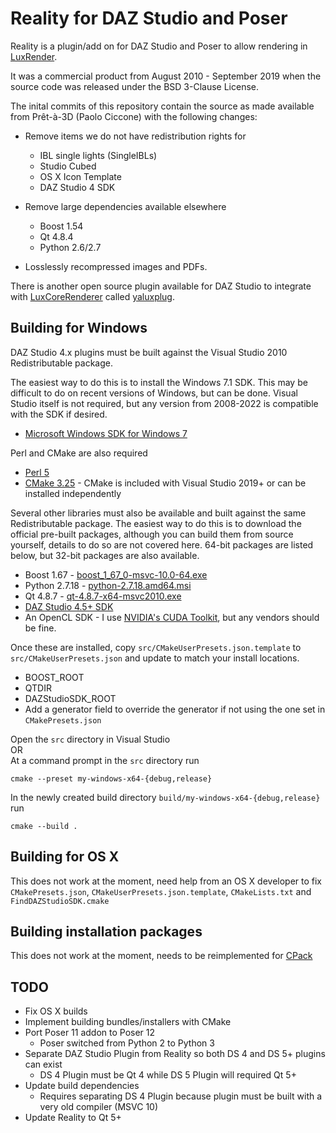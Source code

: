 # Reality for DAZ Studio and Poser
Reality is a plugin/add on for DAZ Studio and Poser to allow rendering in [LuxRender](https://web.archive.org/web/20180220011904/http://www.luxrender.net/en_GB/index).

It was a commercial product from August 2010 - September 2019 when the source code was released under the BSD 3-Clause License.

The inital commits of this repository contain the source as made available from Prêt-à-3D (Paolo Ciccone) with the following changes:
 - Remove items we do not have redistribution rights for
   - IBL single lights (SingleIBLs)
   - Studio Cubed
   - OS X Icon Template
   - DAZ Studio 4 SDK

 - Remove large dependencies available elsewhere
   - Boost 1.54
   - Qt 4.8.4
   - Python 2.6/2.7

 - Losslessly recompressed images and PDFs.


There is another open source plugin available for DAZ Studio to integrate with [LuxCoreRenderer](https://luxcorerender.org/) called [yaluxplug](https://github.com/danielbui78/yaluxplug).


## Building for Windows
DAZ Studio 4.x plugins must be built against the Visual Studio 2010 Redistributable package.

The easiest way to do this is to install the Windows 7.1 SDK. This may be difficult to do on recent versions of Windows, but can be done. Visual Studio itself is not required, but any version from 2008-2022 is compatible with the SDK if desired.
- [Microsoft Windows SDK for Windows 7](https://www.microsoft.com/en-us/download/details.aspx?id=8279)

Perl and CMake are also required
- [Perl 5](https://www.perl.org/get.html)
- [CMake 3.25](https://cmake.org/download/) - CMake is included with Visual Studio 2019+ or can be installed independently

Several other libraries must also be available and built against the same Redistributable package. The easiest way to do this is to download the official pre-built packages, although you can build them from source yourself, details to do so are not covered here. 64-bit packages are listed below, but 32-bit packages are also available.
- Boost 1.67 - [boost_1_67_0-msvc-10.0-64.exe](https://sourceforge.net/projects/boost/files/boost-binaries/1.67.0/)
- Python 2.7.18 - [python-2.7.18.amd64.msi](https://www.python.org/downloads/release/python-2718/)
- Qt 4.8.7 - [qt-4.8.7-x64-msvc2010.exe](https://sourceforge.net/projects/qt64ng/files/qt/x86-64/4.8.7/msvc2010/)
- [DAZ Studio 4.5+ SDK](https://www.daz3d.com/daz-studio-4-5-sdk)
- An OpenCL SDK - I use [NVIDIA's CUDA Toolkit](https://developer.nvidia.com/cuda-downloads), but any vendors should be fine.

Once these are installed, copy `src/CMakeUserPresets.json.template` to `src/CMakeUserPresets.json` and update to match your install locations.
- BOOST_ROOT
- QTDIR
- DAZStudioSDK_ROOT
- Add a generator field to override the generator if not using the one set in `CMakePresets.json`

Open the `src` directory in Visual Studio\
 OR\
At a command prompt in the `src` directory run
```Batchfile
cmake --preset my-windows-x64-{debug,release}
```
In the newly created build directory `build/my-windows-x64-{debug,release}` run
```Batchfile
cmake --build .
```


## Building for OS X
This does not work at the moment, need help from an OS X developer to fix `CMakePresets.json`, `CMakeUserPresets.json.template`, `CMakeLists.txt` and `FindDAZStudioSDK.cmake`

## Building installation packages
This does not work at the moment, needs to be reimplemented for [CPack](https://cmake.org/cmake/help/latest/module/CPack.html)


## TODO
- Fix OS X builds
- Implement building bundles/installers with CMake
- Port Poser 11 addon to Poser 12
  - Poser switched from Python 2 to Python 3
- Separate DAZ Studio Plugin from Reality so both DS 4 and DS 5+ plugins can exist
  - DS 4 Plugin must be Qt 4 while DS 5 Plugin will required Qt 5+
- Update build dependencies
  - Requires separating DS 4 Plugin because plugin must be built with a very old compiler (MSVC 10)
- Update Reality to Qt 5+
